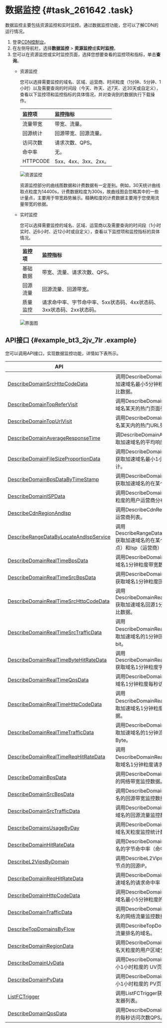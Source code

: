 # 数据监控 {#task_261642 .task}

数据监控主要包括资源监控和实时监控。通过数据监控功能，您可以了解CDN的运行情况。

1.  登录[CDN控制台](https://cdn.console.aliyun.com)。
2.  在左侧导航栏，选择**数据监控** \> **资源监控**或**实时监控**。
3.  您可以在资源监控或实时监控页面，选择您想要查看的监控项和指标，单击**查询**。 
    -   资源监控

        您可以选择需要监控的域名、区域、运营商、时间粒度（1分钟、5分钟、1小时）以及需要查询的时间段（今天、昨天、近7天、近30天或自定义），查看以下监控项和监控指标的具体情况，并对查询到的数据执行下载操作。

        |监控项|监控指标|
        |:--|:---|
        |流量带宽|带宽、流量。|
        |回源统计|回源带宽、回源流量。|
        |访问次数|请求次数、QPS。|
        |命中率|无。|
        |HTTPCODE|5xx、4xx、3xx、2xx。|

        ![资源监控](http://static-aliyun-doc.oss-cn-hangzhou.aliyuncs.com/assets/img/15915/156826935152270_zh-CN.png)

        资源监控部分的曲线图数据和计费数据有一定差别。例如，30天统计曲线取点粒度为14400s，计费数据粒度为300s，故曲线图会忽略其中的一些计量点，主要用于带宽趋势展示。精确粒度的计费数据主要用于您使用流量带宽的依据。

    -   实时监控

        您可以选择需要监控的域名、区域、运营商以及需要查询的时间段（1小时实时、近6小时、近12小时或自定义），查看以下监控项和监控指标的具体情况。

        |监控项|监控指标|
        |:--|:---|
        |基础数据|带宽、流量、请求次数、QPS。|
        |回源流量|回源流量、回源带宽。|
        |质量监控|请求命中率、字节命中率、5xx状态码、4xx状态码、3xx状态码、2xx状态码。|

        ![界面图](http://static-aliyun-doc.oss-cn-hangzhou.aliyuncs.com/assets/img/15915/15682693518909_zh-CN.png)


## API接口 {#example_bt3_2jv_7lr .example}

您可以调用API接口，实现数据监控功能，详情如下表所示。

|API|描述|
|---|--|
|[DescribeDomainSrcHttpCodeData](../cn.zh-CN/新版API参考/数据监控类接口/DescribeDomainSrcHttpCodeData.md)|调用DescribeDomainSrcHttpCodeData获取加速域名最小5分钟粒度的回源HTTP返回码占比数据。|
|[DescribeDomainTopReferVisit](../cn.zh-CN/新版API参考/数据监控类接口/DescribeDomainTopReferVisit.md)|调用DescribeDomainTopReferVisit获取加速域名某天的热门页面引用次数排名。|
|[DescribeDomainTopUrlVisit](../cn.zh-CN/新版API参考/数据监控类接口/DescribeDomainTopUrlVisit.md)|调用DescribeDomainTopUrlVisit获取加速域名某天内的热门URL列表。|
|[DescribeDomainAverageResponseTime](../cn.zh-CN/新版API参考/数据监控类接口/DescribeDomainAverageResponseTime.md)|调DescribeDomainAverageResponseTime获取加速域名的平均响应时间。|
|[DescribeDomainFileSizeProportionData](../cn.zh-CN/新版API参考/数据监控类接口/DescribeDomainFileSizeProportionData.md)|调用DescribeDomainFileSizeProportionData获取加速域名最小1小时粒度的文件大小占比统计。|
|[DescribeDomainBpsDataByTimeStamp](../cn.zh-CN/新版API参考/数据监控类接口/DescribeDomainBpsDataByTimeStamp.md)|调用DescribeDomainBpsDataByTimeStamp获取加速域名的在某个时刻的带宽数据。|
|[DescribeDomainISPData](../cn.zh-CN/新版API参考/数据监控类接口/DescribeDomainISPData.md)|调用DescribeDomainISPData获取加速域名天粒度的用户运营商分布数据统计。|
|[DescribeCdnRegionAndIsp](../cn.zh-CN/新版API参考/数据监控类接口/DescribeCdnRegionAndIsp.md)|调用DescribeCdnRegionAndIsp获取区域和运营商列表。|
|[DescribeRangeDataByLocateAndIspService](../cn.zh-CN/新版API参考/数据监控类接口/DescribeRangeDataByLocateAndIspService.md)|调用DescribeRangeDataByLocateAndIspService获取加速域名的在某个时刻不同Locate（节点）和Isp（运营商）上的带宽数据。|
|[DescribeDomainRealTimeBpsData](../cn.zh-CN/新版API参考/数据监控类接口/DescribeDomainRealTimeBpsData.md)|调用DescribeDomainRealTimeBpsData获取域名1分钟粒度带宽数据。|
|[DescribeDomainRealTimeSrcBpsData](../cn.zh-CN/新版API参考/数据监控类接口/DescribeDomainRealTimeSrcBpsData.md)|调用DescribeDomainRealTimeSrcBpsData获取域名1分钟粒度回源带宽数据。|
|[DescribeDomainRealTimeSrcHttpCodeData](../cn.zh-CN/新版API参考/数据监控类接口/DescribeDomainRealTimeSrcHttpCodeData.md)|调用DescribeDomainRealTimeSrcHttpCodeData获取加速域名回源1分钟粒度的HTTP返回码占比数据。|
|[DescribeDomainRealTimeSrcTrafficData](../cn.zh-CN/新版API参考/数据监控类接口/DescribeDomainRealTimeSrcTrafficData.md)|调用DescribeDomainRealTimeSrcTrafficData获取加速域名的1分钟回源流量监控数据，单位：bit。|
|[DescribeDomainRealTimeByteHitRateData](../cn.zh-CN/新版API参考/数据监控类接口/DescribeDomainRealTimeByteHitRateData.md)|调用DescribeDomainRealTimeByteHitRateData获取域名1分钟粒度字节命中率数据。|
|[DescribeDomainRealTimeQpsData](../cn.zh-CN/新版API参考/数据监控类接口/DescribeDomainRealTimeQpsData.md)|调用DescribeDomainRealTimeQpsData获取域名1分钟粒度每秒访问次数数据。|
|[DescribeDomainRealTimeHttpCodeData](../cn.zh-CN/新版API参考/数据监控类接口/DescribeDomainRealTimeHttpCodeData.md)|调用DescribeDomainRealTimeHttpCodeData获取加速域名1分钟粒度的HTTP返回码占比数据。|
|[DescribeDomainRealTimeTrafficData](../cn.zh-CN/新版API参考/数据监控类接口/DescribeDomainRealTimeTrafficData.md)|调用DescribeDomainRealTimeTrafficData获取加速域名的1分钟流量监控数据，单位：Byte。|
|[DescribeDomainRealTimeReqHitRateData](../cn.zh-CN/新版API参考/数据监控类接口/DescribeDomainRealTimeReqHitRateData.md)|调用DescribeDomainRealTimeReqHitRateData获取域名1分钟粒度请求命中率数据。|
|[DescribeDomainBpsData](../cn.zh-CN/新版API参考/数据监控类接口/DescribeDomainBpsData.md)|调用DescribeDomainBpsData获取加速域名的网络带宽监控数据。|
|[DescribeDomainSrcBpsData](../cn.zh-CN/新版API参考/数据监控类接口/DescribeDomainSrcBpsData.md)|调用DescribeDomainSrcBpsData获取加速域名的回源带宽监控数据。|
|[DescribeDomainSrcTrafficData](../cn.zh-CN/新版API参考/数据监控类接口/DescribeDomainSrcTrafficData.md)|调用DescribeDomainSrcTrafficData获取加速域名的回源流量监控数据，单位：bit。|
|[DescribeDomainsUsageByDay](../cn.zh-CN/新版API参考/数据监控类接口/DescribeDomainsUsageByDay.md)|调用DescribeDomainsUsageByDay获取加速域名天粒度监控统计数据。|
|[DescribeDomainHitRateData](../cn.zh-CN/新版API参考/数据监控类接口/DescribeDomainHitRateData.md)|调用DescribeDomainHitRateData获取加速域名的字节命中率（命中字节百分比）。|
|[DescribeL2VipsByDomain](../cn.zh-CN/新版API参考/数据监控类接口/DescribeL2VipsByDomain.md)|调用DescribeL2VipsByDomain按域名查询L2节点的回源IP。|
|[DescribeDomainReqHitRateData](../cn.zh-CN/新版API参考/数据监控类接口/DescribeDomainReqHitRateData.md)|调用DescribeDomainReqHitRateData获取加速域名的请求命中率（命中请求百分比）。|
|[DescribeDomainHttpCodeData](../cn.zh-CN/新版API参考/数据监控类接口/DescribeDomainHttpCodeData.md)|调用DescribeDomainHttpCodeData获取加速域名最小5分钟粒度的HTTP返回码占比数据。|
|[DescribeDomainTrafficData](../cn.zh-CN/新版API参考/数据监控类接口/DescribeDomainTrafficData.md)|调用DescribeDomainTrafficData获取加速域名的网络流量监控数据，单位：byte。|
|[DescribeTopDomainsByFlow](../cn.zh-CN/新版API参考/数据监控类接口/DescribeTopDomainsByFlow.md)|调用DescribeTopDomainsByFlow获取用户按流量排名的域名。|
|[DescribeDomainRegionData](../cn.zh-CN/新版API参考/数据监控类接口/DescribeDomainRegionData.md)|调用DescribeDomainRegionData获取加速域名天粒度的用户区域分布数据统计。|
|[DescribeDomainUvData](../cn.zh-CN/新版API参考/数据监控类接口/DescribeDomainUvData.md)|调用DescribeDomainUvData获取加速域名最小1小时粒度的 UV页面独立访问统计。|
|[DescribeDomainPvData](../cn.zh-CN/新版API参考/数据监控类接口/DescribeDomainPvData.md)|调用DescribeDomainPvData获取加速域名最小1小时粒度的 PV页面访问统计。|
|[ListFCTrigger](../cn.zh-CN/新版API参考/数据监控类接口/ListFCTrigger.md)|调用ListFCTrigger获取指定事件的函数计算触发器列表。|
|[DescribeDomainQpsData](../cn.zh-CN/新版API参考/数据监控类接口/DescribeDomainQpsData.md)|调用DescribeDomainQpsData获取加速域名的每秒访问次数QPS。|

